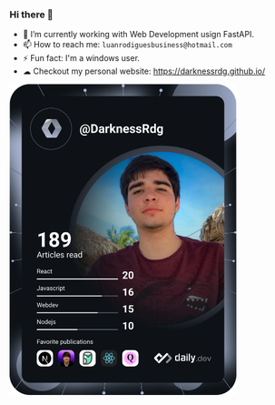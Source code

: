 ### Hi there 👋

- 🔭 I’m currently working with Web Development usign FastAPI.
- 📫 How to reach me: `luanrodiguesbusiness@hotmail.com`
- ⚡ Fun fact: I'm a windows user.
- ☁ Checkout my personal website: https://darknessrdg.github.io/

<a href="https://app.daily.dev/DailyDevTips"><img src="https://github.com/DarknessRdg/DarknessRdg/blob/master/devcard.svg" width="400" alt="Luan Rodrigues' Dev Card"/></a>
